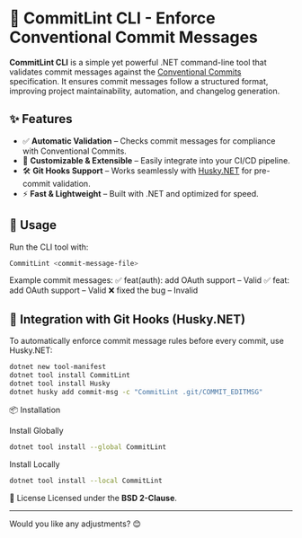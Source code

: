 # 🚀 CommitLint CLI - Enforce Conventional Commit Messages  

**CommitLint CLI** is a simple yet powerful .NET command-line tool that validates commit messages against the [Conventional Commits](https://www.conventionalcommits.org/) specification. It ensures commit messages follow a structured format, improving project maintainability, automation, and changelog generation.  

## ✨ Features  
- ✅ **Automatic Validation** – Checks commit messages for compliance with Conventional Commits.  
- 🔧 **Customizable & Extensible** – Easily integrate into your CI/CD pipeline.  
- 🛠 **Git Hooks Support** – Works seamlessly with [Husky.NET](https://github.com/tonerdo/husky.net) for pre-commit validation.  
- ⚡ **Fast & Lightweight** – Built with .NET and optimized for speed.  

## 🚀 Usage  
Run the CLI tool with:  
```sh
CommitLint <commit-message-file>
```

Example commit messages:
✅ feat(auth): add OAuth support – Valid
✅ feat: add OAuth support – Valid
❌ fixed the bug – Invalid

## 🔗 Integration with Git Hooks (Husky.NET)

To automatically enforce commit message rules before every commit, use Husky.NET:

```sh
dotnet new tool-manifest
dotnet tool install CommitLint
dotnet tool install Husky
dotnet husky add commit-msg -c "CommitLint .git/COMMIT_EDITMSG"
```

📦 Installation

Install Globally
```sh
dotnet tool install --global CommitLint
```

Install Locally
```sh
dotnet tool install --local CommitLint
```

📜 License
Licensed under the **BSD 2-Clause**.

---
Would you like any adjustments? 😊
